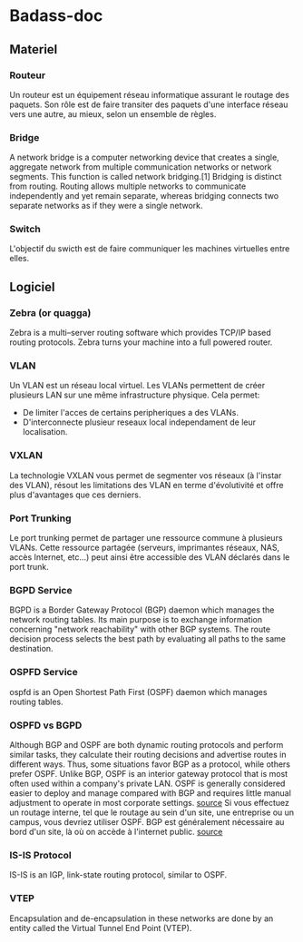 # Badass-doc

## Materiel
### Routeur
Un routeur est un équipement réseau informatique assurant le routage des paquets.
Son rôle est de faire transiter des paquets d'une interface réseau vers une autre, au mieux, selon un ensemble de règles.

### Bridge
A network bridge is a computer networking device that creates a single, aggregate network from multiple communication networks or network segments. This function is called network bridging.[1] Bridging is distinct from routing. Routing allows multiple networks to communicate independently and yet remain separate, whereas bridging connects two separate networks as if they were a single network.

### Switch
L'objectif du swicth est de faire communiquer les machines virtuelles entre elles.

## Logiciel
### Zebra (or quagga)
Zebra is a multi–server routing software which provides TCP/IP based routing protocols. Zebra turns your machine into a full powered router.

### VLAN
Un VLAN est un réseau local virtuel. Les VLANs permettent de créer plusieurs LAN sur une même infrastructure physique.
Cela permet:
  - De limiter l'acces de certains peripheriques a des VLANs.
  - D'interconnecte plusieur reseaux local independament de leur localisation.

### VXLAN
La technologie VXLAN vous permet de segmenter vos réseaux (à l'instar des VLAN), résout les limitations des VLAN en terme d'évolutivité et offre plus d'avantages que ces derniers.


### Port Trunking
Le port trunking permet de partager une ressource commune à plusieurs VLANs. Cette ressource partagée (serveurs, imprimantes réseaux, NAS, accès Internet, etc...) peut ainsi être accessible des VLAN déclarés dans le port trunk.

### BGPD Service
BGPD is a Border Gateway Protocol (BGP) daemon which manages the network routing tables. Its main purpose is to exchange information concerning "network reachability" with other BGP systems.
The route decision process selects the best path by evaluating all paths to the same destination.

### OSPFD Service
ospfd is an Open Shortest Path First (OSPF) daemon which manages routing tables.

### OSPFD vs BGPD
Although BGP and OSPF are both dynamic routing protocols and perform similar tasks, they calculate their routing decisions and advertise routes in different ways. Thus, some situations favor BGP as a protocol, while others prefer OSPF.
Unlike BGP, OSPF is an interior gateway protocol that is most often used within a company's private LAN. OSPF is generally considered easier to deploy and manage compared with BGP and requires little manual adjustment to operate in most corporate settings. [source](https://www.techtarget.com/searchnetworking/tip/BGP-vs-OSPF-When-to-use-each-protocol)
Si vous effectuez un routage interne, tel que le routage au sein d'un site, une entreprise ou un campus, vous devriez utiliser OSPF. BGP est généralement nécessaire au bord d'un site, là où on accède à l'internet public. [source](https://community.fs.com/fr/blog/ospf-vs-bgp-routing-protocol-choice.html)

### IS-IS Protocol
IS-IS is an IGP, link-state routing protocol, similar to OSPF.


### VTEP
Encapsulation and de-encapsulation in these networks are done by an entity called the Virtual Tunnel End Point (VTEP).